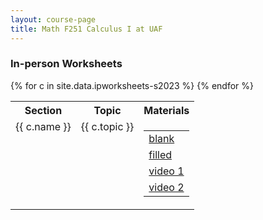 ```yaml
---
layout: course-page
title: Math F251 Calculus I at UAF
---
```


### In-person Worksheets

<div class="x-scroll">
<table class="asst-table">
<tr><th>Section</th><th>Topic</th><th>Materials</th></tr>
{% for c in site.data.ipworksheets-s2023 %}
<tr valign="top">
  <td>
    {{ c.name }}
  </td>
  <td>
    {{ c.topic }}
  </td>
  <td>
    <table class="inner">
      <tr>
         <td> <a href="{{ c.urlblank }}">blank</a> </td>
      </tr>
      <tr>
         <td> <a href="{{ c.urlfilled }}">filled</a> </td>
      </tr>
      <tr>
         <td> <a href="{{s.urlvideo1}}">video 1 </a><br></td>         
      </tr>
       <tr>
         <td> <a href="{{s.urlvideo2}}">video 2 </a><br></td>         
      </tr>
    </table>
  </td>
</tr>
{% endfor %}
</table>
</div>
